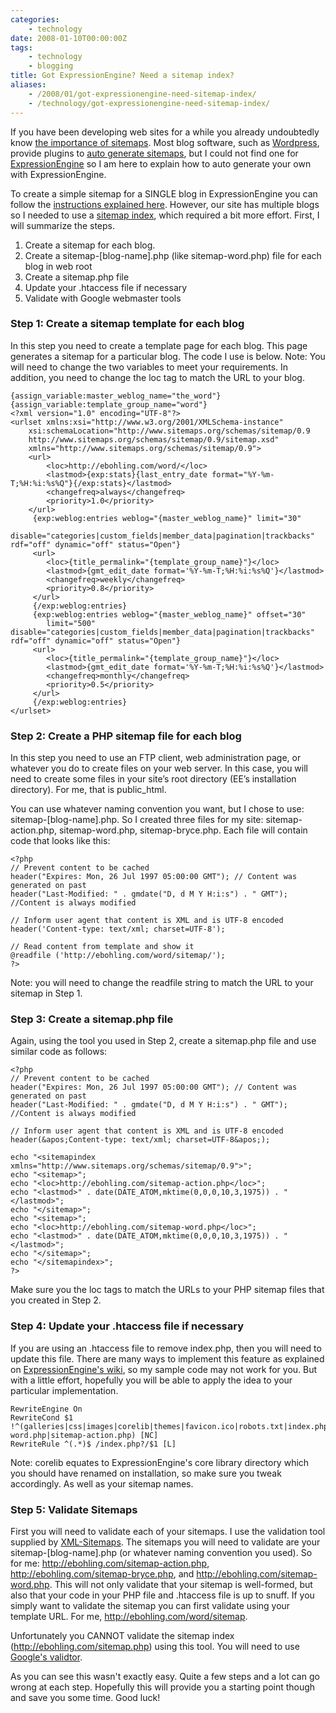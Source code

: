 ```yaml
---
categories:
    - technology
date: 2008-01-10T00:00:00Z
tags:
    - technology
    - blogging
title: Got ExpressionEngine? Need a sitemap index?
aliases: 
    - /2008/01/got-expressionengine-need-sitemap-index/
    - /technology/got-expressionengine-need-sitemap-index/
---
```


If you have been developing web sites for a while you already
undoubtedly know [the importance of sitemaps][]. Most blog software,
such as [Wordpress][], provide plugins to [auto generate sitemaps][],
but I could not find one for [ExpressionEngine][] so I am here to
explain how to auto generate your own with ExpressionEngine.

To create a simple sitemap for a SINGLE blog in ExpressionEngine you can
follow the [instructions explained here][]. However, our site has
multiple blogs so I needed to use a [sitemap index][], which required a
bit more effort. First, I will summarize the steps.

1.  Create a sitemap for each blog.
2.  Create a sitemap-[blog-name].php (like sitemap-word.php) file for
    each blog in web root
3.  Create a sitemap.php file
4.  Update your .htaccess file if necessary
5.  Validate with Google webmaster tools

### Step 1: Create a sitemap template for each blog

In this step you need to create a template page for each blog. This page
generates a sitemap for a particular blog. The code I use is below.
Note: You will need to change the two variables to meet your
requirements. In addition, you need to change the loc tag to match the
URL to your blog.

```
{assign_variable:master_weblog_name="the_word"}{assign_variable:template_group_name="word"}
<?xml version="1.0" encoding="UTF-8"?>
<urlset xmlns:xsi="http://www.w3.org/2001/XMLSchema-instance"
	xsi:schemaLocation="http://www.sitemaps.org/schemas/sitemap/0.9
	http://www.sitemaps.org/schemas/sitemap/0.9/sitemap.xsd"
	xmlns="http://www.sitemaps.org/schemas/sitemap/0.9"> 
	<url> 
		<loc>http://ebohling.com/word/</loc> 
		<lastmod>{exp:stats}{last_entry_date format="%Y-%m-T;%H:%i:%s%Q"}{/exp:stats}</lastmod> 
		<changefreq>always</changefreq> 
		<priority>1.0</priority> 
	</url> 
	 {exp:weblog:entries weblog="{master_weblog_name}" limit="30" 
		disable="categories|custom_fields|member_data|pagination|trackbacks" rdf="off" dynamic="off" status="Open"} 
	 <url> 
		<loc>{title_permalink="{template_group_name}"}</loc> 
		<lastmod>{gmt_edit_date format='%Y-%m-T;%H:%i:%s%Q'}</lastmod> 
		<changefreq>weekly</changefreq> 
		<priority>0.8</priority> 
	 </url> 
	 {/exp:weblog:entries} 
	 {exp:weblog:entries weblog="{master_weblog_name}" offset="30" 
		limit="500" disable="categories|custom_fields|member_data|pagination|trackbacks" rdf="off" dynamic="off" status="Open"} 
	 <url> 
		<loc>{title_permalink="{template_group_name}"}</loc> 
		<lastmod>{gmt_edit_date format='%Y-%m-T;%H:%i:%s%Q'}</lastmod> 
		<changefreq>monthly</changefreq> 
		<priority>0.5</priority> 
	 </url> 
	 {/exp:weblog:entries} 
</urlset>
```

### Step 2: Create a PHP sitemap file for each blog

In this step you need to use an FTP client, web administration page, or
whatever you do to create files on your web server. In this case, you
will need to create some files in your site’s root directory (EE’s
installation directory). For me, that is public\_html.

You can use whatever naming convention you want, but I chose to use:
sitemap-[blog-name].php. So I created three files for my site:
sitemap-action.php, sitemap-word.php, sitemap-bryce.php. Each file will
contain code that looks like this:

    <?php 
    // Prevent content to be cached 
    header("Expires: Mon, 26 Jul 1997 05:00:00 GMT"); // Content was generated on past 
    header("Last-Modified: " . gmdate("D, d M Y H:i:s") . " GMT"); //Content is always modified 

    // Inform user agent that content is XML and is UTF-8 encoded 
    header('Content-type: text/xml; charset=UTF-8'); 

    // Read content from template and show it 
    @readfile ('http://ebohling.com/word/sitemap/'); 
    ?>

Note: you will need to change the readfile string to match the URL to
your sitemap in Step 1.

### Step 3: Create a sitemap.php file

Again, using the tool you used in Step 2, create a sitemap.php file and
use similar code as follows:

    <?php 
    // Prevent content to be cached 
    header("Expires: Mon, 26 Jul 1997 05:00:00 GMT"); // Content was generated on past 
    header("Last-Modified: " . gmdate("D, d M Y H:i:s") . " GMT"); //Content is always modified 

    // Inform user agent that content is XML and is UTF-8 encoded 
    header(&apos;Content-type: text/xml; charset=UTF-8&apos;); 

    echo "<sitemapindex xmlns="http://www.sitemaps.org/schemas/sitemap/0.9">";
    echo "<sitemap>";
    echo "<loc>http://ebohling.com/sitemap-action.php</loc>";
    echo "<lastmod>" . date(DATE_ATOM,mktime(0,0,0,10,3,1975)) . "</lastmod>";
    echo "</sitemap>";
    echo "<sitemap>";
    echo "<loc>http://ebohling.com/sitemap-word.php</loc>";
    echo "<lastmod>" . date(DATE_ATOM,mktime(0,0,0,10,3,1975)) . "</lastmod>";
    echo "</sitemap>";
    echo "</sitemapindex>";
    ?>

Make sure you the loc tags to match the URLs to your PHP sitemap files
that you created in Step 2.

### Step 4: Update your .htaccess file if necessary

If you are using an .htaccess file to remove index.php, then you will
need to update this file. There are many ways to implement this feature
as explained on [ExpressionEngine's wiki](http://expressionengine.com/wiki/Remove_index.php_From_URLs/ "ExpressionEngine wiki - Remove index.php from URL"),
so my sample code may not work for you. But with a little effort,
hopefully you will be able to apply the idea to your particular
implementation.

```
RewriteEngine On
RewriteCond $1 !^(galleries|css|images|corelib|themes|favicon.ico|robots.txt|index.php|phpinfo.php|sitemap.php|sitemap-word.php|sitemap-action.php) [NC]
RewriteRule ^(.*)$ /index.php?/$1 [L]
```

Note: corelib equates to ExpressionEngine's core library directory which you should have renamed on installation, so make sure you tweak accordingly. As well as your sitemap names.

### Step 5: Validate Sitemaps

First you will need to validate each of your sitemaps. I use the validation tool supplied by
[XML-Sitemaps](http://www.xml-sitemaps.com/validate-xml-sitemap.html "XML-Sitemap Validator").
The sitemaps you will need to validate are your sitemap-[blog-name].php (or whatever naming convention you used). So for me:
http://ebohling.com/sitemap-action.php, http://ebohling.com/sitemap-bryce.php, and http://ebohling.com/sitemap-word.php. This will not only validate that
your sitemap is well-formed, but also that your code in your PHP file and .htaccess file is up to snuff. If you simply want to validate the
sitemap you can first validate using your template URL. For me, http://ebohling.com/word/sitemap.

Unfortunately you CANNOT validate the sitemap index (http://ebohling.com/sitemap.php) using this tool. You will need to use
[Google's validtor](http://www.google.com/webmasters/tools/ "Google Webmaster Tools").

As you can see this wasn't exactly easy. Quite a few steps and a lot can go wrong at each step. Hopefully this will provide you a starting point
though and save you some time. Good luck!

[the importance of sitemaps]: http://www.google.com/support/webmasters/bin/answer.py?hl=en&answer=40318
    "Why should I have a sitemap"
[Wordpress]: http://wordpress.org/ "WordPress"
[auto generate sitemaps]: http://www.arnebrachhold.de/projects/wordpress-plugins/google-xml-sitemaps-generator/
    "Google (XML) Sitemaps Generator for WordPress"
[ExpressionEngine]: http://www.expressionengine.com
    "ExpressionEngine - the best CMS available"
[instructions explained here]: http://expressionengine.com/wiki/Google_Sitemaps/
    "Create a Google Sitemap for EE"
[sitemap index]: http://www.sitemaps.org/protocol.php#index
    "Sitemap Index format"